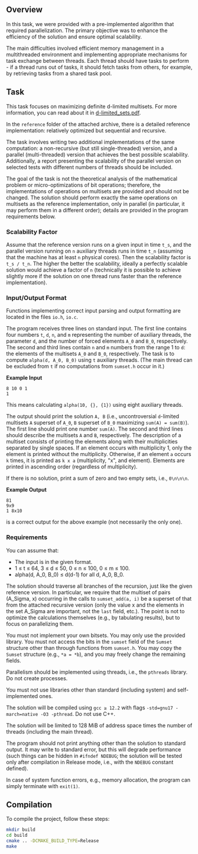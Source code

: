 ## Overview

In this task, we were provided with a pre-implemented algorithm that required parallelization. The primary objective was to enhance the efficiency of the solution and ensure optimal scalability.

The main difficulties involved efficient memory management in a multithreaded environment and implementing appropriate mechanisms for task exchange between threads. Each thread should have tasks to perform - if a thread runs out of tasks, it should fetch tasks from others, for example, by retrieving tasks from a shared task pool.


## Task

This task focuses on maximizing definite d-limited multisets. For more information, you can read about it in [d-limited_sets.pdf](./d-limited_sets.pdf).

In the `reference` folder of the attached archive, there is a detailed reference implementation: relatively optimized but sequential and recursive.

The task involves writing two additional implementations of the same computation: a non-recursive (but still single-threaded) version, and a parallel (multi-threaded) version that achieves the best possible scalability. Additionally, a report presenting the scalability of the parallel version on selected tests with different numbers of threads should be included.

The goal of the task is not the theoretical analysis of the mathematical problem or micro-optimizations of bit operations; therefore, the implementations of operations on multisets are provided and should not be changed. The solution should perform exactly the same operations on multisets as the reference implementation, only in parallel (in particular, it may perform them in a different order); details are provided in the program requirements below.

### Scalability Factor

Assume that the reference version runs on a given input in time `t_s`, and the parallel version running on `n` auxiliary threads runs in time `t_n` (assuming that the machine has at least `n` physical cores). Then the scalability factor is `t_s / t_n`. The higher the better the scalability, ideally a perfectly scalable solution would achieve a factor of `n` (technically it is possible to achieve slightly more if the solution on one thread runs faster than the reference implementation).

### Input/Output Format

Functions implementing correct input parsing and output formatting are located in the files `io.h`, `io.c`.

The program receives three lines on standard input. The first line contains four numbers `t`, `d`, `n`, and `m` representing the number of auxiliary threads, the parameter `d`, and the number of forced elements `A_0` and `B_0`, respectively. The second and third lines contain `n` and `m` numbers from the range 1 to `d`: the elements of the multisets `A_0` and `B_0`, respectively. The task is to compute `alpha(d, A_0, B_0)` using `t` auxiliary threads. (The main thread can be excluded from `t` if no computations from `sumset.h` occur in it.)

**Example Input**

```
8 10 0 1
1
```

This means calculating `alpha(10, {}, {1})` using eight auxiliary threads.

The output should print the solution `A, B` (i.e., uncontroversial `d`-limited multisets `A` superset of `A_0`, `B` superset of `B_0` maximizing `sum(A) = sum(B)`). The first line should print one number `sum(A)`. The second and third lines should describe the multisets `A` and `B`, respectively. The description of a multiset consists of printing the elements along with their multiplicities separated by single spaces. If an element occurs with multiplicity 1, only the element is printed without the multiplicity. Otherwise, if an element `a` occurs `k` times, it is printed as `k x a` (multiplicity, "x", and element). Elements are printed in ascending order (regardless of multiplicity).

If there is no solution, print a sum of zero and two empty sets, i.e., `0\n\n\n`.

**Example Output**

```
81
9x9
1 8x10
```

is a correct output for the above example (not necessarily the only one).

### Requirements

You can assume that:

- The input is in the given format.
- 1 ≤ t ≤ 64, 3 ≤ d ≤ 50, 0 ≤ n ≤ 100, 0 ≤ m ≤ 100.
- alpha(d, A_0, B_0) ≤ d(d-1) for all d, A_0, B_0.

The solution should traverse all branches of the recursion, just like the given reference version. In particular, we require that the multiset of pairs (A_Sigma, x) occurring in the calls to `sumset_add(a, i)` be a superset of that from the attached recursive version (only the value x and the elements in the set A_Sigma are important, not the `last` field, etc.). The point is not to optimize the calculations themselves (e.g., by tabulating results), but to focus on parallelizing them.

You must not implement your own bitsets. You may only use the provided library. You must not access the bits in the `sumset` field of the `Sumset` structure other than through functions from `sumset.h`. You may copy the `Sumset` structure (e.g., `*a = *b`), and you may freely change the remaining fields.

Parallelism should be implemented using threads, i.e., the `pthreads` library. Do not create processes.

You must not use libraries other than standard (including system) and self-implemented ones.

The solution will be compiled using `gcc ≥ 12.2` with flags `-std=gnu17 -march=native -O3 -pthread`. Do not use C++.

The solution will be limited to 128 MiB of address space times the number of threads (including the main thread).

The program should not print anything other than the solution to standard output. It may write to standard error, but this will degrade performance (such things can be hidden in `#ifndef NDEBUG`; the solution will be tested only after compilation in Release mode, i.e., with the `NDEBUG` constant defined).

In case of system function errors, e.g., memory allocation, the program can simply terminate with `exit(1)`.

## Compilation

To compile the project, follow these steps:

```sh
mkdir build
cd build
cmake .. -DCMAKE_BUILD_TYPE=Release
make
```